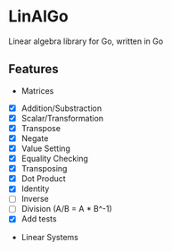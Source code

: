 # LinAlGo

Linear algebra library for Go, written in Go

## Features

-   Matrices

*   [x] Addition/Substraction
*   [x] Scalar/Transformation
*   [x] Transpose
*   [x] Negate
*   [x] Value Setting
*   [x] Equality Checking
*   [x] Transposing
*   [x] Dot Product
*   [x] Identity
*   [ ] Inverse
*   [ ] Division (A/B = A \* B^-1)
*   [x] Add tests
*   Linear Systems
